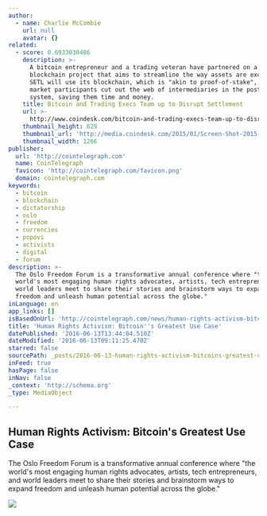```yaml
---
author:
  - name: Charlie McCombie
    url: null
    avatar: {}
related:
  - score: 0.6933030486
    description: >-
      A bitcoin entrepreneur and a trading veteran have partnered on a
      blockchain project that aims to streamline the way assets are exchanged.
      SETL will use its blockchain, which is "akin to proof-of-stake", to let
      market participants cut out the web of intermediaries in the post-trade
      system, saving them time and money.
    title: Bitcoin and Trading Execs Team up to Disrupt Settlement
    url: >-
      http://www.coindesk.com/bitcoin-and-trading-execs-team-up-to-disrupt-settlement/
    thumbnail_height: 629
    thumbnail_url: 'http://media.coindesk.com/2015/01/Screen-Shot-2015-01-13-at-2.40.15-PM.png'
    thumbnail_width: 1266
publisher:
  url: 'http://cointelegraph.com'
  name: CoinTelegraph
  favicon: 'http://cointelegraph.com/favicon.png'
  domain: cointelegraph.com
keywords:
  - bitcoin
  - blockchain
  - dictatorship
  - oslo
  - freedom
  - currencies
  - popovi
  - activists
  - digital
  - forum
description: >-
  The Oslo Freedom Forum is a transformative annual conference where "the
  world's most engaging human rights advocates, artists, tech entrepreneurs, and
  world leaders meet to share their stories and brainstorm ways to expand
  freedom and unleash human potential across the globe."
inLanguage: en
app_links: []
isBasedOnUrl: 'http://cointelegraph.com/news/human-rights-activism-bitcoins-greatest-use-case'
title: 'Human Rights Activism: Bitcoin''s Greatest Use Case'
datePublished: '2016-06-13T13:44:04.510Z'
dateModified: '2016-06-13T09:11:25.470Z'
starred: false
sourcePath: _posts/2016-06-13-human-rights-activism-bitcoins-greatest-use-case.md
inFeed: true
hasPage: false
inNav: false
_context: 'http://schema.org'
_type: MediaObject

---
```

<article style=""><h1>Human Rights Activism: Bitcoin's Greatest Use Case</h1><p>The Oslo Freedom Forum is a transformative annual conference where "the world's most engaging human rights advocates, artists, tech entrepreneurs, and world leaders meet to share their stories and brainstorm ways to expand freedom and unleash human potential across the globe."</p><img src="http://cointelegraph.com/storage/uploads/view/0d105ebe0f86505a7281d7acce69bbb1.jpg" /></article>